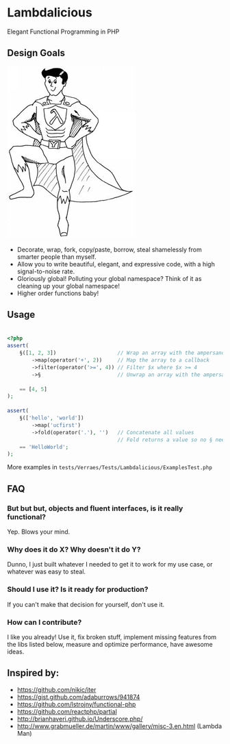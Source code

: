 # Lambdalicious

Elegant Functional Programming in PHP

## Design Goals

![Lambda Man by Martin Grabmüller](docs/lambda-man.jpg "Lambda Man by Martin Grabmüller")

- Decorate, wrap, fork, copy/paste, borrow, steal shamelessly from smarter people than myself.
- Allow you to write beautiful, elegant, and expressive code, with a high signal-to-noise rate.
- Gloriously global! Polluting your global namespace? Think of it as cleaning up your global namespace!
- Higher order functions baby!

## Usage

```php

<?php
assert(
    §([1, 2, 3])                    // Wrap an array with the ampersand function §()
        ->map(operator('+', 2))     // Map the array to a callback
        ->filter(operator('>=', 4)) // Filter $x where $x >= 4
        ->§                         // Unwrap an array with the ampersand property ->§
    
    == [4, 5]
);

assert(
    §(['hello', 'world'])
        ->map('ucfirst')
        ->fold(operator('.'), '')   // Concatenate all values
                                    // Fold returns a value so no § needed
    == 'HelloWorld';    
);

```

More examples in `tests/Verraes/Tests/Lambdalicious/ExamplesTest.php`


## FAQ

### But but but, objects and fluent interfaces, is it really functional?

Yep. Blows your mind.

### Why does it do X? Why doesn't it do Y?

Dunno, I just built whatever I needed to get it to work for my use case, or whatever was easy to steal.

### Should I use it? Is it ready for production? 

If you can't make that decision for yourself, don't use it.

### How can I contribute?

I like you already! Use it, fix broken stuff, implement missing features from the libs listed below, measure and optimize performance, have awesome ideas.


## Inspired by:

- https://github.com/nikic/iter
- https://gist.github.com/adaburrows/941874
- https://github.com/lstrojny/functional-php
- https://github.com/reactphp/partial
- http://brianhaveri.github.io/Underscore.php/
- http://www.grabmueller.de/martin/www/gallery/misc-3.en.html (Lambda Man)